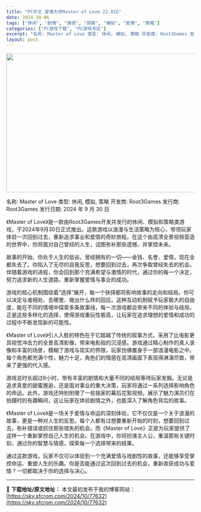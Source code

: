```yaml
---
title: "PC中文 爱情大师Master of Love 22.81G"
date: 2024-10-06
tags: ["休闲", "剧情", "情感", "探索", "模拟", "爱情", "策略"]
categories: ["PC游戏下载", "PC游戏专区"]
excerpt: "名称: Master of Love 类型: 休闲, 模拟, 策略 开发商: Root3Games 发行商: Root3Games 发行日期: 2024 年 9 月 30 日 《Master of Love》是一款由Root3Games开发并发行的休闲、模拟和策略类游戏，于2024年9月30日正式推&hellip;"
layout: post
---
```


<img class="aligncenter size-full wp-image-77633" src="https://sky.sfcrom.com/wp-content/uploads/2024/10/202410060859516.webp" alt="" width="660" height="370" />

名称: Master of Love
类型: 休闲, 模拟, 策略
开发商: Root3Games
发行商: Root3Games
发行日期: 2024 年 9 月 30 日

《Master of Love》是一款由Root3Games开发并发行的休闲、模拟和策略类游戏，于2024年9月30日正式推出。这款游戏以浪漫与生活策略为核心，带领玩家体验一次回到过去，重新追求事业和爱情的奇妙旅程。在这个由高清全景视频营造的世界中，你将面对自己曾经的人生，试图弥补那些遗憾，并掌控未来。

故事的开始，你处于人生的低谷。曾经拥有的一切——金钱、名誉、爱情，现在全都失去了。你陷入了无尽的自我反思，想要回到过去，再次争取曾经失去的机会。伴随着游戏的进程，你会回到那个充满希望与激情的时代，通过你的每一个决定，努力追求新的人生道路，重新掌握爱情与事业的成功。

游戏的核心机制围绕着“选择”展开，每一个抉择都将影响故事的走向和结局。你可以决定与谁相处、去哪里、做出什么样的回应。这种互动机制赋予玩家极大的自由度，能在不同的情境中探索多条故事线，每一次游戏都会带来不同的体验与结局。正是这些多样化的选择，使得游戏重玩性极高，让玩家在追求理想的爱情和成功的过程中不断发现新的可能性。

《Master of Love》引人入胜的特色在于它超越了传统的叙事方式，采用了比电影更具视觉冲击力的全景高清影像，带来电影般的沉浸感。游戏通过精心制作的真人录像和丰富的场景，模糊了游戏与现实的界限，玩家仿佛置身于一部浪漫电影之中。每个角色都充满个性，魅力十足，角色们的情感在高清画面下表现得淋漓尽致，带来了更强的代入感。

游戏总时长超过6小时，带有丰富的剧情和大量不同的结局等待玩家发掘。无论是追求真爱的甜蜜邂逅，还是面对事业的重大决策，玩家将通过一系列选择影响角色的命运。此外，游戏还特别附赠了一些独家的幕后花絮视频，展示了魅力演员们在拍摄时的有趣瞬间，这让玩家在体验剧情之外，也能深入了解角色背后的故事。

《Master of Love》是一场关于爱情与命运的深刻体验，它不仅仅是一个关于浪漫的故事，更是一种对人生的反思。每个人都有过想要重新开始的时刻，想要回到过去，弥补错误或抓住那些错失的机会。而《Master of Love》正是为玩家提供了这样一个重新掌控自己人生的机会。在游戏中，你将扮演主人公，重温那些关键时刻，通过你的智慧与情感，探索每一个选择带来的结果。

通过这款游戏，玩家不仅可以体验到一个充满爱情与戏剧性的故事，还能够享受掌控命运、重塑人生的乐趣。你是否能通过这次回到过去的机会，重新收获成功与爱情？一切都取决于你的选择与决心。

---
📖 **下载地址/原文地址：** 本文最初发布于我的博客网站：[https://sky.sfcrom.com/2024/10/77632](https://sky.sfcrom.com/2024/10/77632)
